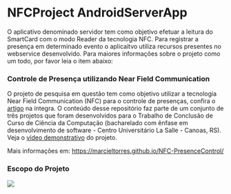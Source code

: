 # NFCProject AndroidServerApp
O aplicativo denominado servidor tem como objetivo efetuar a leitura do SmartCard com o modo Reader da tecnologia NFC.
Para registrar a presença em determinado evento o aplicaitvo utiliza recursos presentes no webservice desenvolvido.  Para maiores informações sobre o projeto como um todo, por favor leia o item abaixo:

<h3>Controle de Presença utilizando Near Field Communication</h3>
O projeto de pesquisa em questão tem como objetivo utilizar a tecnologia Near Field Communication (NFC) para o controle de presenças, confira o <a href="http://pt.slideshare.net/marcielribeirotorres/controle-de-presenas-utilizando-nfc" target="_blank">artigo</a> na íntegra.
O conteúdo desse repositório faz parte de um conjunto de três projetos que foram desenvolvidos para o Trabalho de Conclusão de Curso de Ciência da Computação (bacharelado com ênfase em desenvolvimento de software - Centro Universitário La Salle - Canoas, RS). 
 Veja o <a href="https://www.youtube.com/watch?v=86peaW43-_I" target="_blank">vídeo demonstrativo</a> do projeto.
 
 Mais informações em: https://marcieltorres.github.io/NFC-PresenceControl/

<h3>Escopo do Projeto</h3>
<img src="https://marcieltorres.github.io/NFC-PresenceControl/img/Arquitetura-Conceitual-Projeto-NFC.jpg" border="0">
 
